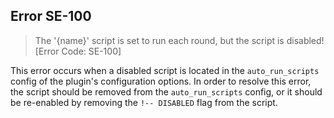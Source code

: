 ## Error SE-100
> The '{name}' script is set to run each round, but the script is disabled! [Error Code: SE-100]

This error occurs when a disabled script is located in the `auto_run_scripts` config of the plugin's configuration options. In order to resolve this error, the script should be removed from the `auto_run_scripts` config, or it should be re-enabled by removing the `!-- DISABLED` flag from the script.